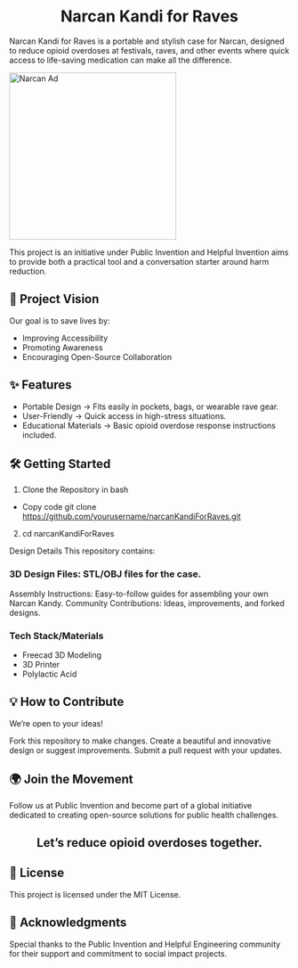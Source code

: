 <h1 align=center>Narcan Kandi for Raves</h1>

Narcan Kandi for Raves is a portable and stylish case for Narcan, designed to reduce opioid overdoses at festivals, raves, and other events where quick access to life-saving medication can make all the difference. 

<img src="https://github.com/user-attachments/assets/faef2342-34d8-4ba7-a665-d0a47c23941e" alt="Narcan Ad" width="300" height="300">

<p>This project is an initiative under Public Invention and Helpful Invention aims to provide both a practical tool and a conversation starter around harm reduction.</p>

## 🚀 Project Vision
Our goal is to save lives by:
- Improving Accessibility 
- Promoting Awareness 
- Encouraging Open-Source Collaboration 

## ✨ Features
- Portable Design -> Fits easily in pockets, bags, or wearable rave gear.
- User-Friendly -> Quick access in high-stress situations.
- Educational Materials -> Basic opioid overdose response instructions included.

## 🛠️ Getting Started
1. Clone the Repository in bash
- Copy code git clone https://github.com/yourusername/narcanKandiForRaves.git  
2. cd narcanKandiForRaves 

Design Details
This repository contains:

### 3D Design Files: STL/OBJ files for the case.
Assembly Instructions: Easy-to-follow guides for assembling your own Narcan Kandy.
Community Contributions: Ideas, improvements, and forked designs.

### Tech Stack/Materials
- Freecad 3D Modeling
- 3D Printer
- Polylactic Acid

## 💡 How to Contribute
We’re open to your ideas!

Fork this repository to make changes.
Create a beautiful and innovative design or suggest improvements.
Submit a pull request with your updates.

## 🌍 Join the Movement
Follow us at Public Invention and become part of a global initiative dedicated to creating open-source solutions for public health challenges.

<h2 align=center>Let’s reduce opioid overdoses together.</h2>


## 📄 License
This project is licensed under the MIT License.

## 🙌 Acknowledgments
Special thanks to the Public Invention and Helpful Engineering community for their support and commitment to social impact projects.
